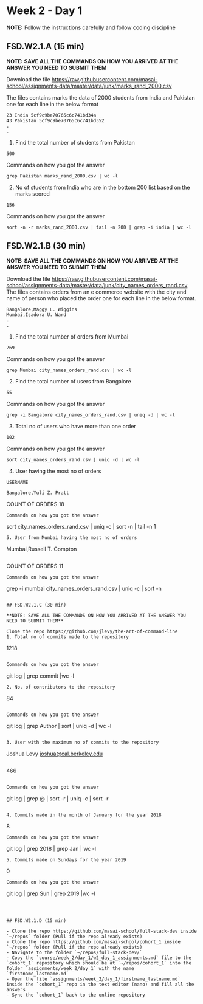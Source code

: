 # Week 2 - Day 1

**NOTE:** Follow the instructions carefully and follow coding discipline



## FSD.W2.1.A (15 min)

**NOTE: SAVE ALL THE COMMANDS ON HOW YOU ARRIVED AT THE ANSWER YOU NEED TO SUBMIT THEM**

Download the file https://raw.githubusercontent.com/masai-school/assignments-data/master/data/junk/marks_rand_2000.csv

The files contains marks the data of 2000 students from India and Pakistan one for each line in the below format

``` 
23 India 5cf9c9be70765c6c741bd34a
43 Pakistan 5cf9c9be70765c6c741bd352
.
.

```
1. Find the total number of students from Pakistan

```
500
```

Commands on how you got the answer

```
grep Pakistan marks_rand_2000.csv | wc -l
```
2. No of students from India who are in the bottom 200 list based on the marks scored
```
156
```
Commands on how you got the answer

```
sort -n -r marks_rand_2000.csv | tail -n 200 | grep -i india | wc -l
```


## FSD.W2.1.B (30 min)

**NOTE: SAVE ALL THE COMMANDS ON HOW YOU ARRIVED AT THE ANSWER YOU NEED TO SUBMIT THEM**

Download the file https://raw.githubusercontent.com/masai-school/assignments-data/master/data/junk/city_names_orders_rand.csv
The files contains orders from an e commerce website with the city and name of person who placed the order one for each line in the below format.

``` 
Bangalore,Maggy L. Wiggins
Mumbai,Isadora U. Ward
.
.

```

1. Find the total number of orders from Mumbai

```
269
```

Commands on how you got the answer

```
grep Mumbai city_names_orders_rand.csv | wc -l

```
2. Find the total number of users from Bangalore

```
55
```

Commands on how you got the answer

```
grep -i Bangalore city_names_orders_rand.csv | uniq -d | wc -l
```
3. Total no of users who have more than one order

```
102
```

Commands on how you got the answer

```
sort city_names_orders_rand.csv | uniq -d | wc -l
```
4. User having the most no of orders
```
USERNAME

Bangalore,Yuli Z. Pratt
```
COUNT OF ORDERS 18 
```
Commands on how you got the answer

```
sort city_names_orders_rand.csv | uniq -c | sort -n | tail -n 1
```
5. User from Mumbai having the most no of orders
```
Mumbai,Russell T. Compton
```
```
COUNT OF ORDERS 11
```
Commands on how you got the answer

```
grep -i mumbai city_names_orders_rand.csv | uniq -c | sort -n
```

## FSD.W2.1.C (30 min)

**NOTE: SAVE ALL THE COMMANDS ON HOW YOU ARRIVED AT THE ANSWER YOU NEED TO SUBMIT THEM**

Clone the repo https://github.com/jlevy/the-art-of-command-line
1. Total no of commits made to the repository
```
1218
```

Commands on how you got the answer

```
git log | grep commit |wc -l

```
2. No. of contributors to the repository
```
84
```

Commands on how you got the answer

```
git log | grep Author | sort | uniq -d | wc -l

```

3. User with the maximum no of commits to the repository
```
Joshua Levy <joshua@cal.berkeley.edu>
```
``` 
466
```

Commands on how you got the answer

```
git log | grep @ | sort -r | uniq -c | sort -r

```

4. Commits made in the month of January for the year 2018
```
8
```
Commands on how you got the answer

```
git log | grep 2018 | grep Jan | wc -l

```
5. Commits made on Sundays for the year 2019
```
0
```
Commands on how you got the answer

```
git log | grep Sun | grep 2019 |wc -l

```



## FSD.W2.1.D (15 min)

- Clone the repo https://github.com/masai-school/full-stack-dev inside `~/repos` folder (Pull if the repo already exists)
- Clone the repo https://github.com/masai-school/cohort_1 inside `~/repos` folder (Pull if the repo already exists)
- Navigate to the folder `~/repos/full-stack-dev/`
- Copy the `course/week_2/day_1/w2_day_1_assignments.md` file to the `cohort_1` repository which should be at `~/repos/cohort_1` into the folder `assignments/week_2/day_1` with the name `firstname_lastname.md`
- Open the file `assignments/week_2/day_1/firstname_lastname.md` inside the `cohort_1` repo in the text editor (nano) and fill all the answers
- Sync the `cohort_1` back to the online repository
